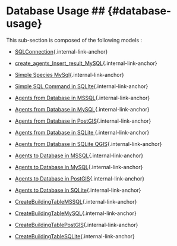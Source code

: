 # Database Usage ## {#database-usage}

This sub-section is composed of the following models :

* [SQLConnection](references#DatabaseUsageConnectionTest){.internal-link-anchor}

* [ create_agents_Insert_result_MySQL](references#DatabaseUsageCreateAgentsandInsertinMySQL){.internal-link-anchor}

* [ Simple Species MySql](references#DatabaseUsageSimpleSpeciesMySQL){.internal-link-anchor}

* [ Simple SQL Command in SQLIte](references#DatabaseUsageSimpleSQLCommandinSQLite){.internal-link-anchor}

* [ Agents from Database in MSSQL](references#DatabaseUsageAgentsfromDatabaseinMSSQL){.internal-link-anchor}

* [ Agents from Database in MySQL](references#DatabaseUsageAgentsfromDatabaseinMySQL){.internal-link-anchor}

* [ Agents from Database in PostGIS](references#DatabaseUsageAgentsfromDatabaseinPostGIS){.internal-link-anchor}

* [ Agents from Database in SQLite ](references#DatabaseUsageAgentsfromDatabaseinSQLite){.internal-link-anchor}

* [ Agents from Database in SQLite QGIS](references#DatabaseUsageAgentsfromDatabaseinSQLite_QGis){.internal-link-anchor}

* [ Agents to Database in MSSQL](references#DatabaseUsageAgentstoDatabaseinMSSQL){.internal-link-anchor}

* [ Agents to Database in MySQL](references#DatabaseUsageAgentstoDatabaseinMySQL){.internal-link-anchor}

* [ Agents to Database in PostGIS](references#DatabaseUsageAgentstoDatabaseinPostGIS){.internal-link-anchor}

* [ Agents to Database in SQLite](references#DatabaseUsageAgentstoDatabaseinSQLite){.internal-link-anchor}

* [ CreateBuildingTableMSSQL](references#DatabaseUsageCreateSpatialTableinMSSQL){.internal-link-anchor}

* [ CreateBuildingTableMySQL](references#DatabaseUsageCreateSpatialTableinMySQL){.internal-link-anchor}

* [ CreateBuildingTablePostGIS](references#DatabaseUsageCreateSpatialTableinPostGIS){.internal-link-anchor}

* [ CreateBuildingTableSQLite](references#DatabaseUsageCreateSpatialTableinSQLite){.internal-link-anchor}